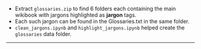 * Extract `glossaries.zip` to find 6 folders each containing the main wikibook with jargons highlighted as <B>jargon</B> tags.
* Each such jargon can be found in the Glossaries.txt in the same folder. 
* `clean_jargons.ipynb` and `highlight_jargons.ipynb` helped create the `glossaries` data folder.

<hr>
